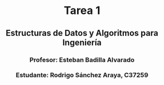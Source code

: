 # <h1 style="text-align: center;">Tarea 1</h1>

## <h2 style="text-align: center;">Estructuras de Datos y Algoritmos para Ingeniería </h2>

### <h3 style="text-align: center;">Profesor: Esteban Badilla Alvarado <br><br>Estudante: Rodrigo Sánchez Araya, C37259</h3>